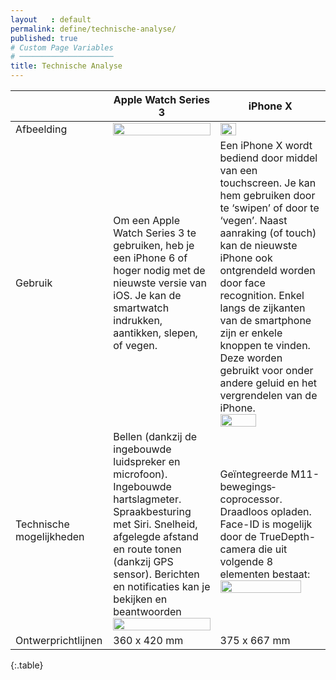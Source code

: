 ```yaml
---
layout   : default
permalink: define/technische-analyse/
published: true
# Custom Page Variables
# ─────────────────────
title: Technische Analyse
---
```


|  | Apple Watch Series 3  | iPhone X | 
|----------|----------|----------|
| Afbeelding     | <img src="/1718-nmd3-project-cocquyt-clauwers/assets/img/applewatch.jpg" width="100%"/>     | <img src="/1718-nmd3-project-cocquyt-clauwers/assets/img/iphonex.jpg" width="40%"/>     |
| Gebruik     | Om een Apple Watch Series 3 te gebruiken, heb je een iPhone 6 of hoger nodig met de nieuwste versie van iOS. Je kan de smartwatch indrukken, aantikken, slepen, of vegen.     | Een iPhone X wordt bediend door middel van een touchscreen. Je kan hem gebruiken door te  ‘swipen’ of door te ‘vegen’. Naast aanraking (of touch) kan de nieuwste iPhone ook ontgrendeld worden door face recognition.  Enkel langs de zijkanten van de smartphone zijn er enkele knoppen te vinden. Deze worden gebruikt voor onder andere geluid en het vergrendelen van de iPhone. <br> <img src="/1718-nmd3-project-cocquyt-clauwers/assets/img/faceid.jpg" width="60%"/>  |
| Technische mogelijkheden     | Bellen (dankzij de ingebouwde luidspreker en microfoon). Ingebouwde hartslagmeter. Spraakbesturing met Siri. Snelheid, afgelegde afstand en route tonen (dankzij GPS sensor). Berichten en notificaties kan je bekijken en beantwoorden <br> <img src="/1718-nmd3-project-cocquyt-clauwers/assets/img/watch.png" width="100%"/> | Geïntegreerde M11-bewegings­coprocessor. Draadloos opladen. Face-ID is mogelijk door de TrueDepth-camera die uit volgende 8 elementen bestaat: <br> <img src="/1718-nmd3-project-cocquyt-clauwers/assets/img/sensoren.jpg" width="90%"/>     |
| Ontwerprichtlijnen     | 360 x 420 mm     | 375 x 667 mm     |
{:.table}
